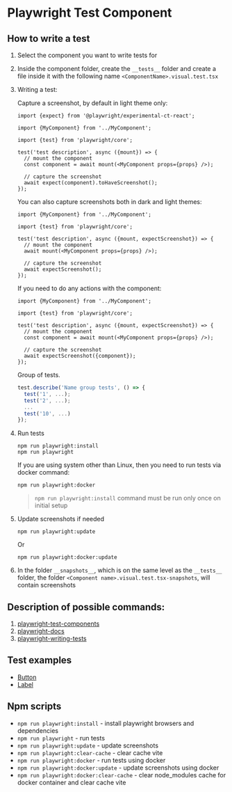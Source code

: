 # Playwright Test Component

## How to write a test

1. Select the component you want to write tests for
2. Inside the component folder, create the `__tests__` folder and create a file inside it with the following name `<ComponentName>.visual.test.tsx`
3. Writing a test:

   Capture a screenshot, by default in light theme only:

   ```tsx
   import {expect} from '@playwright/experimental-ct-react';

   import {MyComponent} from '../MyComponent';

   import {test} from 'playwright/core';

   test('test description', async ({mount}) => {
     // mount the component
     const component = await mount(<MyComponent props={props} />);

     // capture the screenshot
     await expect(component).toHaveScreenshot();
   });
   ```

   You can also capture screenshots both in dark and light themes:

   ```tsx
   import {MyComponent} from '../MyComponent';

   import {test} from 'playwright/core';

   test('test description', async ({mount, expectScreenshot}) => {
     // mount the component
     await mount(<MyComponent props={props} />);

     // capture the screenshot
     await expectScreenshot();
   });
   ```

   If you need to do any actions with the component:

   ```tsx
   import {MyComponent} from '../MyComponent';

   import {test} from 'playwright/core';

   test('test description', async ({mount, expectScreenshot}) => {
     // mount the component
     const component = await mount(<MyComponent props={props} />);

     // capture the screenshot
     await expectScreenshot({component});
   });
   ```

   Group of tests.

   ```ts
   test.describe('Name group tests', () => {
     test('1', ...);
     test('2', ...);
     ...
     test('10', ...)
   });
   ```

4. Run tests

   ```shell
   npm run playwright:install
   npm run playwright
   ```

   If you are using system other than Linux, then you need to run tests via docker command:

   ```shell
   npm run playwright:docker
   ```

   > `npm run playwright:install` command must be run only once on initial setup

5. Update screenshots if needed

   ```shell
   npm run playwright:update
   ```

   Or

   ```shell
   npm run playwright:docker:update
   ```

6. In the folder `__snapshots__`, which is on the same level as the `__tests__` folder, the folder `<Component name>.visual.test.tsx-snapshots`, will contain screenshots

## Description of possible commands:

1. [playwright-test-components](https://playwright.dev/docs/test-components)
2. [playwright-docs](https://playwright.dev/docs/api/class-test)
3. [playwright-writing-tests](https://playwright.dev/docs/writing-tests)

## Test examples

- [Button](../src/components/Button/__tests__/Button.visual.test.tsx)
- [Label](../src/components/Label/__tests__//Label.visual.test.tsx)

## Npm scripts

- `npm run playwright:install` - install playwright browsers and dependencies
- `npm run playwright` - run tests
- `npm run playwright:update` - update screenshots
- `npm run playwright:clear-cache` - clear cache vite
- `npm run playwright:docker` - run tests using docker
- `npm run playwright:docker:update` - update screenshots using docker
- `npm run playwright:docker:clear-cache` - clear node_modules cache for docker container and clear cache vite

